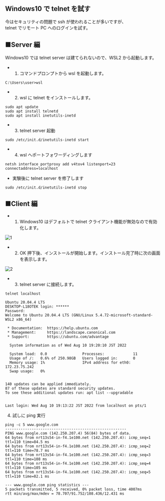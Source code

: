 ## Windows10 で telnet を試す

今はセキュリティの問題で ssh が使われることが多いですが、  
telnet でリモート PC へのログインを試す。

## ■Server 編

Windows10 では telnet server は建てられないので、WSL2 から起動します。

- 1. コマンドプロンプトから wsl を起動します。

```
C:\Users\user>wsl
```

- 2. wsl に telnet をインストールします。

```
sudo apt update
sudo apt install telnetd
sudo apt install inetutils-inetd
```

- 3. telnet server 起動

```
sudo /etc/init.d/inetutils-inetd start
```

- 4. wsl へポートフォワーディングします

```
netsh interface portproxy add v4tov4 listenport=23 connectaddress=localhost
```

- 実験後に telnet server を修了します

```
sudo /etc/init.d/inetutils-inetd stop
```

## ■Client 編

- 1. Windows10 はデフォルトで telnet クライアント機能が無効なので有効化します。

![1](https://user-images.githubusercontent.com/49807271/183861639-5ff9206a-8864-4d54-9b40-fc9730446a71.jpg)

- 2. OK 押下後、インストールが開始します。インストール完了時に次の画面を表示します。

![2](https://user-images.githubusercontent.com/49807271/183861676-6e7d042f-e92b-4568-ae28-5a371e455bf4.jpg)

- 3. telnet server に接続します。

```
telnet localhost

Ubuntu 20.04.4 LTS
DESKTOP-L18OTEK login: ******
Password:
Welcome to Ubuntu 20.04.4 LTS (GNU/Linux 5.4.72-microsoft-standard-WSL2 x86_64)

 * Documentation:  https://help.ubuntu.com
 * Management:     https://landscape.canonical.com
 * Support:        https://ubuntu.com/advantage

  System information as of Wed Aug 10 19:20:10 JST 2022

  System load:  0.0                Processes:             11
  Usage of /:   0.6% of 250.98GB   Users logged in:       0
  Memory usage: 1%                 IPv4 address for eth0: 172.23.75.242
  Swap usage:   0%


140 updates can be applied immediately.
87 of these updates are standard security updates.
To see these additional updates run: apt list --upgradable


Last login: Wed Aug 10 19:13:22 JST 2022 from localhost on pts/1
```

4. 試しに ping 実行

```
ping -c 5 www.google.com
-------------------------------------------------------
PING www.google.com (142.250.207.4) 56(84) bytes of data.
64 bytes from nrt13s54-in-f4.1e100.net (142.250.207.4): icmp_seq=1 ttl=110 time=84.5 ms
64 bytes from nrt13s54-in-f4.1e100.net (142.250.207.4): icmp_seq=2 ttl=110 time=78.7 ms
64 bytes from nrt13s54-in-f4.1e100.net (142.250.207.4): icmp_seq=3 ttl=110 time=108 ms
64 bytes from nrt13s54-in-f4.1e100.net (142.250.207.4): icmp_seq=4 ttl=110 time=105 ms
64 bytes from nrt13s54-in-f4.1e100.net (142.250.207.4): icmp_seq=5 ttl=110 time=82.1 ms

--- www.google.com ping statistics ---
5 packets transmitted, 5 received, 0% packet loss, time 4007ms
rtt min/avg/max/mdev = 78.707/91.752/108.436/12.431 ms
```
